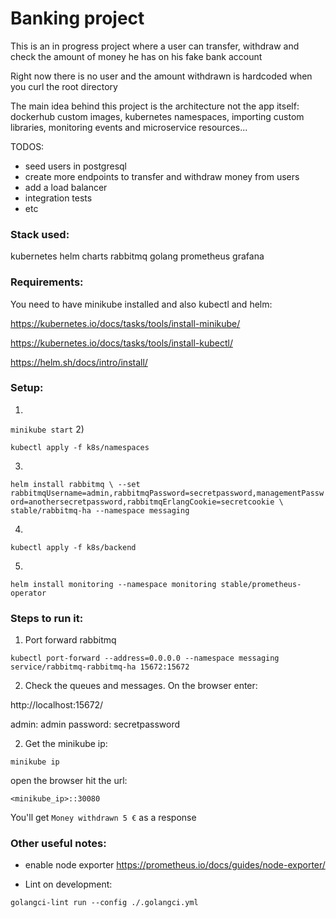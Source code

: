 # Banking project

This is an in progress project where a user can transfer, withdraw and check the amount of money he has on his fake bank account

Right now there is no user and the amount withdrawn is hardcoded when you curl the root directory

The main idea behind this project is the architecture not the app itself: dockerhub custom images, kubernetes namespaces, importing custom libraries, monitoring events and microservice resources...

TODOS:

- seed users in postgresql
- create more endpoints to transfer and withdraw money from users
- add a load balancer
- integration tests
- etc

### Stack used:

  kubernetes
  helm charts
  rabbitmq
  golang
  prometheus
  grafana

### Requirements:

You need to have minikube installed and also kubectl and helm:

https://kubernetes.io/docs/tasks/tools/install-minikube/

https://kubernetes.io/docs/tasks/tools/install-kubectl/

https://helm.sh/docs/intro/install/


### Setup:

1)

`minikube start`
2)

`kubectl apply -f k8s/namespaces`

3)

`
helm install rabbitmq \
  --set rabbitmqUsername=admin,rabbitmqPassword=secretpassword,managementPassword=anothersecretpassword,rabbitmqErlangCookie=secretcookie \
    stable/rabbitmq-ha --namespace messaging
`

4)

`kubectl apply -f k8s/backend`

5)

`helm install monitoring --namespace monitoring stable/prometheus-operator`

### Steps to run it:

1) Port forward rabbitmq

`kubectl port-forward --address=0.0.0.0 --namespace messaging service/rabbitmq-rabbitmq-ha 15672:15672`

2) Check the queues and messages. On the browser enter:

http://localhost:15672/

admin: admin
password: secretpassword

2) Get the minikube ip:

`minikube ip`

open the browser hit the url:

`<minikube_ip>::30080`

You'll get `Money withdrawn 5 €` as a response


### Other useful notes:

- enable node exporter
https://prometheus.io/docs/guides/node-exporter/

- Lint on development:

`golangci-lint run --config ./.golangci.yml`
